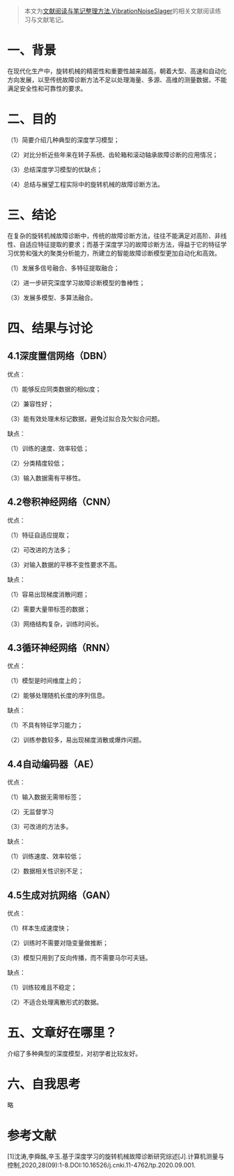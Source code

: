 > 本文为[文献阅读与笔记整理方法.VibrationNoiseSlager](https://github.com/VibrationNoiseSlager/Electromechanical-fault-diagnosis-learning-section/blob/main/如何进行学术科研？/文献阅读与笔记整理方法.md)的相关文献阅读练习与文献笔记。



# 一、背景

在现代化生产中，旋转机械的精密性和重要性越来越高，朝着大型、高速和自动化方向发展，以至传统故障诊断方法不足以处理海量、多源、高维的测量数据，不能满足安全性和可靠性的要求。

# 二、目的

（1）简要介绍几种典型的深度学习模型；

（2）对比分析近些年来在转子系统、齿轮箱和滚动轴承故障诊断的应用情况；

（3）总结深度学习模型的优缺点；

（4）总结与展望工程实际中的旋转机械的故障诊断方法。

# 三、结论

在复杂的旋转机械故障诊断中，传统的故障诊断方法，往往不能满足对高阶、非线性、自适应特征提取的要求；而基于深度学习的故障诊断方法，得益于它的特征学习优势和强大的聚类分析能力，所建立的智能故障诊断模型更加自动化和高效。

（1）发展多信号融合、多特征提取融合；

（2）进一步研究深度学习故障诊断模型的鲁棒性；

（3）发展多模型、多算法融合。

# 四、结果与讨论

## 4.1深度置信网络（DBN）

优点：

（1）能够反应同类数据的相似度；

（2）兼容性好；

（3）能有效处理未标记数据，避免过拟合及欠拟合问题。

缺点：

（1）训练的速度、效率较低；

（2）分类精度较低；

（3）输入数据需有平移性。

## 4.2卷积神经网络（CNN）

优点：

（1）特征自适应提取；

（2）可改进的方法多；

（3）对输入数据的平移不变性要求不高。

缺点：

（1）容易出现梯度消散问题；

（2）需要大量带标签的数据；

（3）网络结构复杂，训练时间长。

## 4.3循环神经网络（RNN）

优点：

（1）模型是时间维度上的；

（2）能够处理随机长度的序列信息。

缺点：

（1）不具有特征学习能力；

（2）训练参数较多，易出现梯度消散或爆炸问题。

## 4.4自动编码器（AE）

优点：

（1）输入数据无需带标签；

（2）无监督学习

（3）可改进的方法多。

缺点：

（1）训练速度、效率较低；

（2）数据相关性识别不足；

## 4.5生成对抗网络（GAN）

优点：

（1）样本生成速度快；

（2）训练时不需要对隐变量做推断；

（3）模型只用到了反向传播，而不需要马尔可夫链。

缺点：

（1）训练较难且不稳定；

（2）不适合处理离散形式的数据。

# 五、文章好在哪里？

介绍了多种典型的深度模型，对初学者比较友好。

# 六、自我思考

略

# 参考文献
[1]沈涛,李舜酩,辛玉.基于深度学习的旋转机械故障诊断研究综述[J].计算机测量与控制,2020,28(09):1-8.DOI:10.16526/j.cnki.11-4762/tp.2020.09.001.
